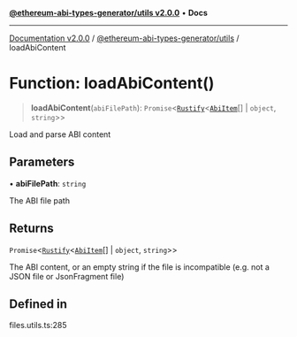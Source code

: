 [**@ethereum-abi-types-generator/utils v2.0.0**](../README.md) • **Docs**

***

[Documentation v2.0.0](../../../packages.md) / [@ethereum-abi-types-generator/utils](../README.md) / loadAbiContent

# Function: loadAbiContent()

> **loadAbiContent**(`abiFilePath`): `Promise`\<[`Rustify`](../../types/type-aliases/Rustify.md)\<[`AbiItem`](../../types/type-aliases/AbiItem.md)[] \| `object`, `string`\>\>

Load and parse ABI content

## Parameters

• **abiFilePath**: `string`

The ABI file path

## Returns

`Promise`\<[`Rustify`](../../types/type-aliases/Rustify.md)\<[`AbiItem`](../../types/type-aliases/AbiItem.md)[] \| `object`, `string`\>\>

The ABI content, or an empty string if the file is incompatible (e.g. not a JSON file or JsonFragment file)

## Defined in

files.utils.ts:285
